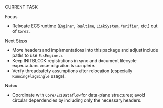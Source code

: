 CURRENT TASK

Focus
- Relocate ECS runtime (`Engine*`, `Realtime`, `LinkSystem`, `Verifier`, etc.) out of `Core2`.

Next Steps
- Move headers and implementations into this package and adjust include paths to use `EcsEngine.h`.
- Keep INITBLOCK registrations in sync and document lifecycle expectations once migration is complete.
- Verify threadsafety assumptions after relocation (especially `RunningFlagSingle` usage).

Notes
- Coordinate with `Core/EcsDataflow` for data-plane structures; avoid circular dependencies by including only the necessary headers.
